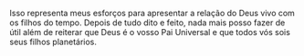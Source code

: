 ﻿Isso representa meus esforços para apresentar a relação do Deus vivo com os filhos do tempo. Depois de tudo dito e feito, nada mais posso fazer de útil além de reiterar que Deus é o vosso Pai Universal e que todos vós sois seus filhos planetários.